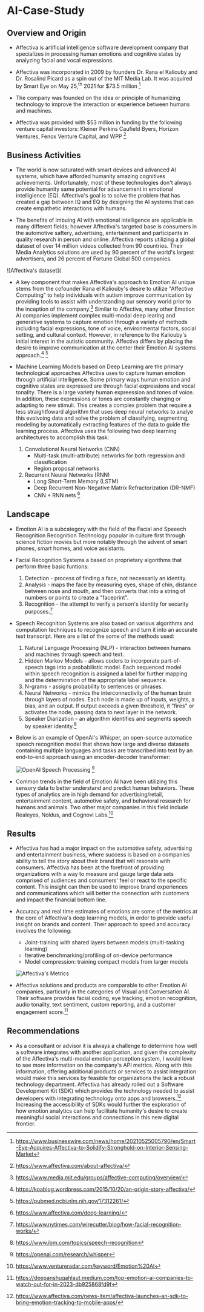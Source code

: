# AI-Case-Study

## Overview and Origin

* Affectiva is artificial intelligence software development company that specializes in processing human emotions and cognitive states by analyzing facial and vocal expressions.
  
* Affectiva was incorporated in 2009 by founders Dr. Rana el Kaliouby and Dr. Rosalind Picard as a spin out of the MIT Media Lab. It was acquired by Smart Eye on May 25,<sup>th</sup> 2021 for $73.5 million [^1]

* The company was founded on the idea or principle of humanizing technology to improve the interaction or experience between humans and machines. 

* Affectiva was provided with $53 million in funding by the following venture capital investors: Kleiner Perkins Caufield Byers, Horizon Ventures, Fenox Venture Capital, and WPP [^2]

## Business Activities

* The world is now saturated with smart devices and advanced AI systems, which have afforded humanity amazing cognitives achievements. Unfortunately, most of these technologies don't always provide humanity same potential for advancement in emotional intelligience (EQ). Affectiva's goal is to solve the problem that has created a gap between IQ and EQ by designing the AI systems that can create empathetic interactions with humans.

* The benefits of imbuing AI with emotional intelligence are applicable in many different fields; however Affectiva's targeted base is consumers in the automotive saftery, advertising, entertainment and participants in quality research in person and online. Affectiva reports utilizing a global dataset of over 14 million videos collected from 90 countries. Their Media Analytics solutions are used by 90 percent of the world's largest advertisers, and 26 percent of Fortune Global 500 companies.

![Affectiva's dataset](

* A key component that makes Affectiva's approach to Emotion AI unique stems from the cofounder Rana el Kaliouby's desire to utilize "Affective Computing" to help individuals with autism improve communication by providing tools to assist with understanding our sensory world prior to the inception of the company.[^3] Similar to Affectiva, many other Emotion AI companies implement complex multi-modal deep learing and generative systems to capture emotion through a variety of methods including facial expressions, tone of voice, environmental factors, social setting, and cultural context. However, in reference to the Kaliouby's initial interest in the autistic community. Affectiva differs by placing the desire to improve communication at the center their Emotion AI systems approach.[^4] [^5]

* Machine Learning Models based on Deep Learning are the primary technological approaches Affectiva uses to capture human emotion through artificial intelligence. Some primary ways human emotion and cognitive states are expressed are through facial expressions and vocal tonality. There is a large variety human expreession and tones of voice. In addition, these expressions or tones are constantly changing or adapting to new stimuli. This creates a complex problem that require a less straightfoward algorithm that uses deep neural networks to analye this evolvoing data and solve the problem of classifying, segmenting, modeling by automatically extracting features of the data to guide the learning process. Affectiva uses the following two deep learning architectures to accomplish this task:
  
  1. Convolutional Neural Networks (CNN)
     - Multi-task (multi-attribute) networks for both regression and classification
     - Region proposal networks
  2. Recurrent Neural Networks (RNN)
     - Long Short-Term Memory (LSTM)
     - Deep Recurrent Non-Negative Matrix Refractorization (DR-NMF)
     - CNN + RNN nets [^6]

## Landscape

* Emotion AI is a subcategory with the field of the Facial and Speeech Recognition Recognition Technology popular in culture first through science fiction movies but more notably through the advent of smart phones, smart homes, and voice assistants.

* Facial Recognition Systems a based on proprietary algorithms that perform three basic funtions:
  1. Detection - process of finding a face, not necessarily an identity.
  2. Analysis - maps the face by measuring eyes, shape of chin, distance between nose and mouth, and then            converts that into a string of numbers or points to create a "faceprint".
  3. Recognition - the attempt to verify a person's identity for security purposes.[^7]
 
* Speech Recognition Systems are also based on various algorithms and computation techniques to recognize speech and turn it into an accurate text transcript. Here are a list of the some of the methods used:
  1.  Natural Language Processing (NLP) - interaction between humans and machines through speech and text.
  2.  Hidden Markov Models - allows coders to incorporate part-of-speech tags into a probabilistic model. Each        sequenced model within speech recognition is assigned a label for further mapping and the determination         of the appropriate label sequence.
  3.  N-grams - assigns probability to sentences or phrases.
  4.  Neural Networks - mimics the interconnectivity of the human brain through layers of nodes. Each node is         made up of inputs, weights, a bias, and an output. If output exceeds a given threshold, it "fires" or           activates the node, passing data to next layer in the network.
  5.  Speaker Diarization - an algorithm identifies and segments speech by speaker identity.[^8]

* Below is an example of OpenAI's Whisper, an open-source automatice speech recognition model that shows how large and diverse datasets containing multiple languages and tasks are transcribed into text by an end-to-end approach using an encoder-decoder transformer:
 
  ![OpenAI Speech Processing](images_folder/asr-summary-of-model-architecture-desktop.svg) [^9]

      
* Common trends in the field of Emotion AI have been utilizing this sensory data to better understand and predict human behaviors. These types of analytics are in high demand for advertising/retail, entertainment content, automotive safety, and behavioral research for humans and animals. Two other major companies in this field include Realeyes, Noldus, and Cognovi Labs.[^10]

## Results

* Affectiva has had a major impact on the automotive safety, advertising and entertainment business, where success is based on a companies ability to tell the story about their brand that will resonate with consumers. Affectiva has been at the forefront of providing organizations with a way to measure and gauge large data sets comprised of audiences and consumers' feel or react to the specific content. This insight can then be used to improve brand experiences and communications which will better the connection with customers and impact the financial bottom line.

* Accuracy and real time estimates of emotions are some of the metrics at the core of Affectiva's deep learning models, in order to provide useful insight on brands and content. Their approach to speed and accuracy involves the following:
  -  Joint-training with shared layers between models (multi-tasking learning)
  -  Iterative benchmarking/profiling of on-device performance
  -  Model compression: training compact models from larger models
 
  ![Affectiva's Metrics](images_folder/DeepLearningSpeedVsAccuracy.png)

* Affectiva solutions and products are comparable to other Emotion AI companies, particurly in the categories of Visual and Conversation AI. Their software provides facial coding, eye tracking, emotion recognition, audio tonality, text sentiment, custom reporting, and a customer engagement score.[^11]

## Recommendations

* As a consultant or advisor it is always a challenge to determine how well a software integrates with another application, and given the complexity of the Affectiva's multi-modal emotion perception system, I would love to see more information on the company's API metrics. Along with this information, offering additional products or services to assist integration would make this services by feasible for organizations the lack a robust technology department. Affectiva has already rolled out a Software Development Kit (SDK) which provides the technology needed to assist developers with integrating technology onto apps and browsers.[^12] Increasing the accessibility of SDKs would further the exploration of how emotion analytics can help facilitate humanity's desire to create meaningful social interactions and connections in this new digital frontier.


[^1]: https://www.businesswire.com/news/home/20210525005790/en/Smart-Eye-Acquires-Affectiva-to-Solidify-Stronghold-on-Interior-Sensing-Market 
[^2]: https://www.affectiva.com/about-affectiva/
[^3]: https://www.media.mit.edu/groups/affective-computing/overview/
[^4]: https://koablog.wordpress.com/2015/10/20/an-origin-story-affectiva/
[^5]: https://pubmed.ncbi.nlm.nih.gov/17312261/
[^6]: https://www.affectiva.com/deep-learning/
[^7]: https://www.nytimes.com/wirecutter/blog/how-facial-recognition-works/
[^8]: https://www.ibm.com/topics/speech-recognition
[^9]: https://openai.com/research/whisper
[^10]: https://www.ventureradar.com/keyword/Emotion%20AI
[^11]: https://deepanshugahlaut.medium.com/top-emotion-ai-companies-to-watch-out-for-in-2023-db925868fd9f
[^12]: https://www.affectiva.com/news-item/affectiva-launches-an-sdk-to-bring-emotion-tracking-to-mobile-apps/


